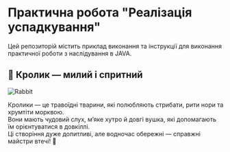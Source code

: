 # Практична робота "Реалізація успадкування"
Цей репозиторій містить приклад виконання та інструкції для виконання практичної роботи з наслідування в JAVA. 

## 🐰 Кролик — милий і спритний
![Rabbit](https://github.com/user-attachments/assets/e0461b66-2bf7-4144-af1d-2bfa05baf5eb)

Кролики — це травоїдні тварини, які полюбляють стрибати, рити нори та хрумтіти морквою.  
Вони мають чудовий слух, м’яке хутро й довгі вушка, які допомагають їм орієнтуватися в довкіллі.  
Ці створіння дуже допитливі, але водночас обережні — справжні майстри втечі! 🐇

